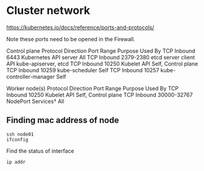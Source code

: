 # Cluster network
https://kubernetes.io/docs/reference/ports-and-protocols/

Note these ports need to be opened in the Firewall.

Control plane
Protocol	Direction	Port Range	Purpose	Used By
TCP	Inbound	6443	Kubernetes API server	All
TCP	Inbound	2379-2380	etcd server client API	kube-apiserver, etcd
TCP	Inbound	10250	Kubelet API	Self, Control plane
TCP	Inbound	10259	kube-scheduler	Self
TCP	Inbound	10257	kube-controller-manager	Self

Worker node(s) 
Protocol	Direction	Port Range	Purpose	Used By
TCP	Inbound	10250	Kubelet API	Self, Control plane
TCP	Inbound	30000-32767	NodePort Services†	All

## Finding mac address of node

```
ssh node01
ifconfig
```
Find the status of interface
```
ip addr
```